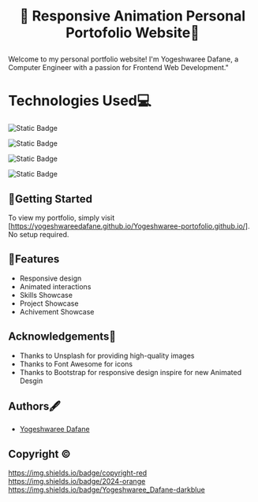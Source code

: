 # <p align="center"> 🚀 Responsive Animation Personal Portofolio Website🚀</p>

Welcome to my personal portfolio website! I'm Yogeshwaree Dafane, a Computer Engineer with a passion for Frontend Web Development."

# Technologies Used💻

![Static Badge](https://img.shields.io/badge/HTML5%20-orange?style=for-the-badge&logo=HTML5&labelColor=black) 

![Static Badge](https://img.shields.io/badge/CSS3%20-blue?style=for-the-badge&logo=CSS3&labelColor=black)

![Static Badge](https://img.shields.io/badge/Javascript-yellow?style=for-the-badge&logo=javascript&labelColor=black)

 ![Static Badge](https://img.shields.io/badge/bootstrap-rgb(86%2C%2061%2C%20124)?style=for-the-badge&logo=bootstrap&labelColor=black)

## 🚀Getting Started

To view my portfolio, simply visit [https://yogeshwareedafane.github.io/Yogeshwaree-portofolio.github.io/]. No setup required.
   
## 🌟Features
- Responsive design
- Animated interactions
- Skills Showcase
- Project Showcase
- Achivement Showcase

## Acknowledgements🙏

- Thanks to Unsplash for providing high-quality images
- Thanks to Font Awesome for icons
- Thanks to Bootstrap for responsive design inspire for new Animated Desgin
## Authors🖋️

- [Yogeshwaree Dafane](github.com/yogeshwareedafane)


## Copyright ©
 https://img.shields.io/badge/copyright-red https://img.shields.io/badge/2024-orange https://img.shields.io/badge/Yogeshwaree_Dafane-darkblue

                                              









